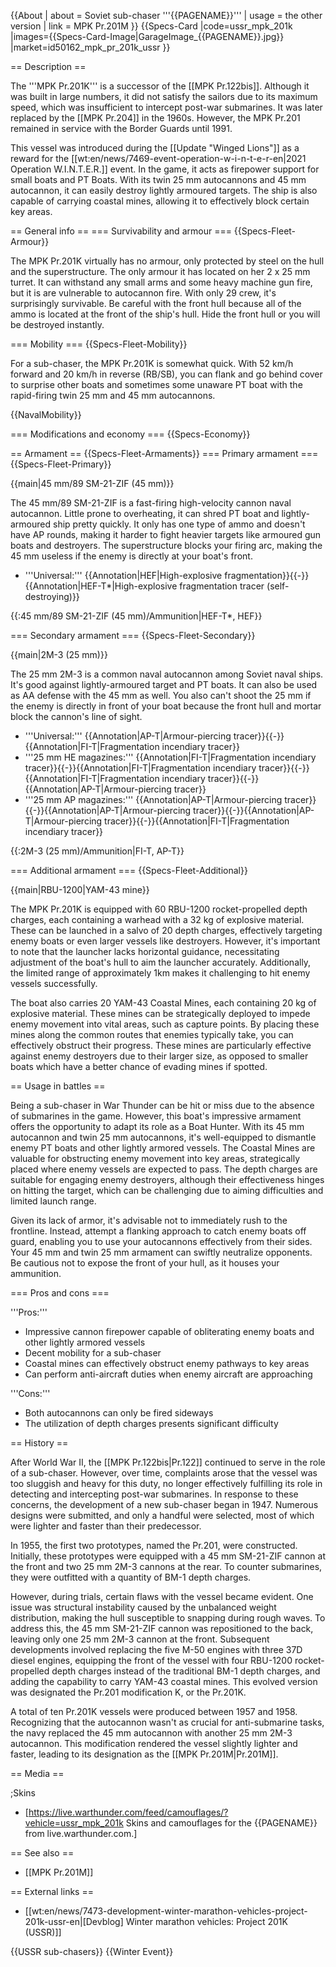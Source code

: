 {{About
| about = Soviet sub-chaser '''{{PAGENAME}}'''
| usage = the other version
| link = MPK Pr.201M
}}
{{Specs-Card
|code=ussr_mpk_201k
|images={{Specs-Card-Image|GarageImage_{{PAGENAME}}.jpg}}
|market=id50162_mpk_pr_201k_ussr
}}

== Description ==
<!-- ''In the first part of the description, cover the history of the ship's creation and military application. In the second part, tell the reader about using this ship in the game. Add a screenshot: if a beginner player has a hard time remembering vehicles by name, a picture will help them identify the ship in question.'' -->
The '''MPK Pr.201K''' is a successor of the [[MPK Pr.122bis]]. Although it was built in large numbers, it did not satisfy the sailors due to its maximum speed, which was insufficient to intercept post-war submarines. It was later replaced by the [[MPK Pr.204]] in the 1960s. However, the MPK Pr.201 remained in service with the Border Guards until 1991.

This vessel was introduced during the [[Update "Winged Lions"]] as a reward for the [[wt:en/news/7469-event-operation-w-i-n-t-e-r-en|2021 Operation W.I.N.T.E.R.]] event. In the game, it acts as firepower support for small boats and PT Boats. With its twin 25 mm autocannons and 45 mm autocannon, it can easily destroy lightly armoured targets. The ship is also capable of carrying coastal mines, allowing it to effectively block certain key areas.

== General info ==
=== Survivability and armour ===
{{Specs-Fleet-Armour}}
<!-- ''Talk about the vehicle's armour. Note the most well-defended and most vulnerable zones, e.g. the ammo magazine. Evaluate the composition of components and assemblies responsible for movement and manoeuvrability. Evaluate the survivability of the primary and secondary armaments separately. Don't forget to mention the size of the crew, which plays an important role in fleet mechanics. Save tips on preserving survivability for the "Usage in battles" section. If necessary, use a graphical template to show the most well-protected or most vulnerable points in the armour.'' -->
The MPK Pr.201K virtually has no armour, only protected by steel on the hull and the superstructure. The only armour it has located on her 2 x 25 mm turret. It can withstand any small arms and some heavy machine gun fire, but it is are vulnerable to autocannon fire. With only 29 crew, it's surprisingly survivable. Be careful with the front hull because all of the ammo is located at the front of the ship's hull. Hide the front hull or you will be destroyed instantly.

=== Mobility ===
{{Specs-Fleet-Mobility}}
<!-- ''Write about the ship's mobility. Evaluate its power and manoeuvrability, rudder rerouting speed, stopping speed at full tilt, with its maximum forward and reverse speed.'' -->
For a sub-chaser, the MPK Pr.201K is somewhat quick. With 52 km/h forward and 20 km/h in reverse (RB/SB), you can flank and go behind cover to surprise other boats and sometimes some unaware PT boat with the rapid-firing twin 25 mm and 45 mm autocannons.

{{NavalMobility}}

=== Modifications and economy ===
{{Specs-Economy}}

== Armament ==
{{Specs-Fleet-Armaments}}
=== Primary armament ===
{{Specs-Fleet-Primary}}
<!-- ''Provide information about the characteristics of the primary armament. Evaluate their efficacy in battle based on their reload speed, ballistics and the capacity of their shells. Add a link to the main article about the weapon: <code><nowiki>{{main|Weapon name (calibre)}}</nowiki></code>. Broadly describe the ammunition available for the primary armament, and provide recommendations on how to use it and which ammunition to choose.'' -->
{{main|45 mm/89 SM-21-ZIF (45 mm)}}

The 45 mm/89 SM-21-ZIF is a fast-firing high-velocity cannon naval autocannon. Little prone to overheating, it can shred PT boat and lightly-armoured ship pretty quickly. It only has one type of ammo and doesn't have AP rounds, making it harder to fight heavier targets like armoured gun boats and destroyers. The superstructure blocks your firing arc, making the 45 mm useless if the enemy is directly at your boat's front.

* '''Universal:''' {{Annotation|HEF|High-explosive fragmentation}}{{-}}{{Annotation|HEF-T*|High-explosive fragmentation tracer (self-destroying)}}

{{:45 mm/89 SM-21-ZIF (45 mm)/Ammunition|HEF-T*, HEF}}

=== Secondary armament ===
{{Specs-Fleet-Secondary}}
<!-- ''Some ships are fitted with weapons of various calibres. Secondary armaments are defined as weapons chosen with the control <code>Select secondary weapon</code>. Evaluate the secondary armaments and give advice on how to use them. Describe the ammunition available for the secondary armament. Provide recommendations on how to use them and which ammunition to choose. Remember that any anti-air armament, even heavy calibre weapons, belong in the next section. If there is no secondary armament, remove this section.'' -->
{{main|2M-3 (25 mm)}}

The 25 mm 2M-3 is a common naval autocannon among Soviet naval ships. It's good against lightly-armoured target and PT boats. It can also be used as AA defense with the 45 mm as well. You also can't shoot the 25 mm if the enemy is directly in front of your boat because the front hull and mortar block the cannon's line of sight.

* '''Universal:''' {{Annotation|AP-T|Armour-piercing tracer}}{{-}}{{Annotation|FI-T|Fragmentation incendiary tracer}}
* '''25 mm HE magazines:''' {{Annotation|FI-T|Fragmentation incendiary tracer}}{{-}}{{Annotation|FI-T|Fragmentation incendiary tracer}}{{-}}{{Annotation|FI-T|Fragmentation incendiary tracer}}{{-}}{{Annotation|AP-T|Armour-piercing tracer}}
* '''25 mm AP magazines:''' {{Annotation|AP-T|Armour-piercing tracer}}{{-}}{{Annotation|AP-T|Armour-piercing tracer}}{{-}}{{Annotation|AP-T|Armour-piercing tracer}}{{-}}{{Annotation|FI-T|Fragmentation incendiary tracer}}

{{:2M-3 (25 mm)/Ammunition|FI-T, AP-T}}

=== Additional armament ===
{{Specs-Fleet-Additional}}
<!-- ''Describe the available additional armaments of the ship: depth charges, mines, torpedoes. Talk about their positions, available ammunition and launch features such as dead zones of torpedoes. If there is no additional armament, remove this section.'' -->
{{main|RBU-1200|YAM-43 mine}}

The MPK Pr.201K is equipped with 60 RBU-1200 rocket-propelled depth charges, each containing a warhead with a 32 kg of explosive material. These can be launched in a salvo of 20 depth charges, effectively targeting enemy boats or even larger vessels like destroyers. However, it's important to note that the launcher lacks horizontal guidance, necessitating adjustment of the boat's hull to aim the launcher accurately. Additionally, the limited range of approximately 1km makes it challenging to hit enemy vessels successfully.

The boat also carries 20 YAM-43 Coastal Mines, each containing 20 kg of explosive material. These mines can be strategically deployed to impede enemy movement into vital areas, such as capture points. By placing these mines along the common routes that enemies typically take, you can effectively obstruct their progress. These mines are particularly effective against enemy destroyers due to their larger size, as opposed to smaller boats which have a better chance of evading mines if spotted.

== Usage in battles ==
<!-- ''Describe the technique of using this ship, the characteristics of her use in a team and tips on strategy. Abstain from writing an entire guide – don't try to provide a single point of view, but give the reader food for thought. Talk about the most dangerous opponents for this vehicle and provide recommendations on fighting them. If necessary, note the specifics of playing with this vehicle in various modes (AB, RB, SB).'' -->

Being a sub-chaser in War Thunder can be hit or miss due to the absence of submarines in the game. However, this boat's impressive armament offers the opportunity to adapt its role as a Boat Hunter. With its 45 mm autocannon and twin 25 mm autocannons, it's well-equipped to dismantle enemy PT boats and other lightly armored vessels. The Coastal Mines are valuable for obstructing enemy movement into key areas, strategically placed where enemy vessels are expected to pass. The depth charges are suitable for engaging enemy destroyers, although their effectiveness hinges on hitting the target, which can be challenging due to aiming difficulties and limited launch range.

Given its lack of armor, it's advisable not to immediately rush to the frontline. Instead, attempt a flanking approach to catch enemy boats off guard, enabling you to use your autocannons effectively from their sides. Your 45 mm and twin 25 mm armament can swiftly neutralize opponents. Be cautious not to expose the front of your hull, as it houses your ammunition.

=== Pros and cons ===
<!-- ''Summarise and briefly evaluate the vehicle in terms of its characteristics and combat effectiveness. Mark its pros and cons in the bulleted list. Try not to use more than 6 points for each of the characteristics. Avoid using categorical definitions such as "bad", "good" and the like - use substitutions with softer forms such as "inadequate" and "effective".'' -->
'''Pros:'''

* Impressive cannon firepower capable of obliterating enemy boats and other lightly armored vessels
* Decent mobility for a sub-chaser
* Coastal mines can effectively obstruct enemy pathways to key areas
* Can perform anti-aircraft duties when enemy aircraft are approaching 

'''Cons:'''

* Both autocannons can only be fired sideways
* The utilization of depth charges presents significant difficulty

== History ==
<!-- ''Describe the history of the creation and combat usage of the ship in more detail than in the introduction. If the historical reference turns out to be too long, take it to a separate article, taking a link to the article about the ship and adding a block "/History" (example: <nowiki>https://wiki.warthunder.com/(Ship-name)/History</nowiki>) and add a link to it here using the <code>main</code> template. Be sure to reference text and sources by using <code><nowiki><ref></ref></nowiki></code>, as well as adding them at the end of the article with <code><nowiki><references /></nowiki></code>. This section may also include the ship's dev blog entry (if applicable) and the in-game encyclopedia description (under <code><nowiki>=== In-game description ===</nowiki></code>, also if applicable).'' -->

After World War II, the [[MPK Pr.122bis|Pr.122]] continued to serve in the role of a sub-chaser. However, over time, complaints arose that the vessel was too sluggish and heavy for this duty, no longer effectively fulfilling its role in detecting and intercepting post-war submarines. In response to these concerns, the development of a new sub-chaser began in 1947. Numerous designs were submitted, and only a handful were selected, most of which were lighter and faster than their predecessor.

In 1955, the first two prototypes, named the Pr.201, were constructed. Initially, these prototypes were equipped with a 45 mm SM-21-ZIF cannon at the front and two 25 mm 2M-3 cannons at the rear. To counter submarines, they were outfitted with a quantity of BM-1 depth charges.

However, during trials, certain flaws with the vessel became evident. One issue was structural instability caused by the unbalanced weight distribution, making the hull susceptible to snapping during rough waves. To address this, the 45 mm SM-21-ZIF cannon was repositioned to the back, leaving only one 25 mm 2M-3 cannon at the front. Subsequent developments involved replacing the five M-50 engines with three 37D diesel engines, equipping the front of the vessel with four RBU-1200 rocket-propelled depth charges instead of the traditional BM-1 depth charges, and adding the capability to carry YAM-43 coastal mines. This evolved version was designated the Pr.201 modification K, or the Pr.201K.

A total of ten Pr.201K vessels were produced between 1957 and 1958. Recognizing that the autocannon wasn't as crucial for anti-submarine tasks, the navy replaced the 45 mm autocannon with another 25 mm 2M-3 autocannon. This modification rendered the vessel slightly lighter and faster, leading to its designation as the [[MPK Pr.201M|Pr.201M]].

== Media ==
<!-- ''Excellent additions to the article would be video guides, screenshots from the game, and photos.'' -->

;Skins

* [https://live.warthunder.com/feed/camouflages/?vehicle=ussr_mpk_201k Skins and camouflages for the {{PAGENAME}} from live.warthunder.com.]

== See also ==
<!-- ''Links to articles on the War Thunder Wiki that you think will be useful for the reader, for example:''
* ''reference to the series of the ship;''
* ''links to approximate analogues of other nations and research trees.'' -->

* [[MPK Pr.201M]]

== External links ==
<!-- ''Paste links to sources and external resources, such as:''
* ''topic on the official game forum;''
* ''other literature.'' -->

* [[wt:en/news/7473-development-winter-marathon-vehicles-project-201k-ussr-en|[Devblog] Winter marathon vehicles: Project 201K (USSR)]]

{{USSR sub-chasers}}
{{Winter Event}}